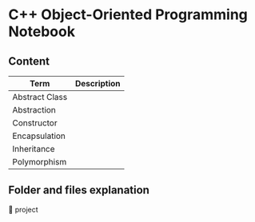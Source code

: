 # C++ Object-Oriented Programming Notebook

## Content

| Term           | Description |
|----------------|-------------|
| Abstract Class |             |
| Abstraction    |             |
| Constructor    |             |
| Encapsulation  |             |
| Inheritance    |             |
| Polymorphism   |             |


## Folder and files explanation
📁 project


